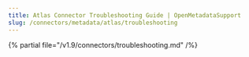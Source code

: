 ```yaml
---
title: Atlas Connector Troubleshooting Guide | OpenMetadataSupport
slug: /connectors/metadata/atlas/troubleshooting
---
```


{% partial file="/v1.9/connectors/troubleshooting.md" /%}
